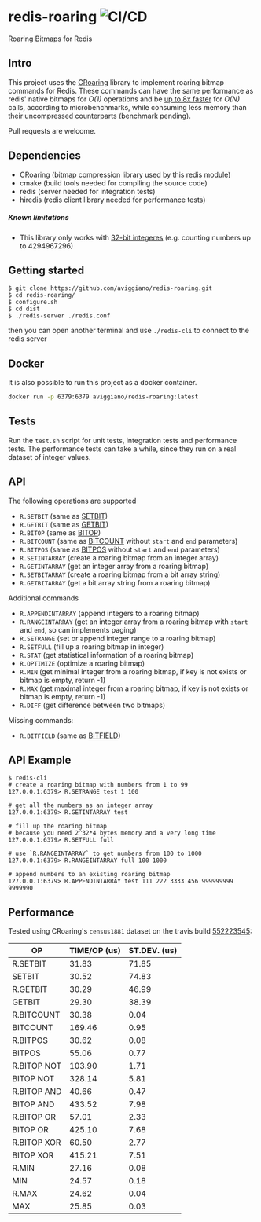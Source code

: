 redis-roaring ![CI/CD](https://github.com/aviggiano/redis-roaring/actions/workflows/ci.yml/badge.svg)
===========
Roaring Bitmaps for Redis

## Intro

This project uses the [CRoaring](https://github.com/RoaringBitmap/CRoaring) library to implement roaring bitmap commands for Redis.
These commands can have the same performance as redis' native bitmaps for *O(1)* operations and be [up to 8x faster](#performance) for *O(N)*
calls, according to microbenchmarks, while consuming less memory than their uncompressed counterparts (benchmark pending).

Pull requests are welcome.


## Dependencies

- CRoaring (bitmap compression library used by this redis module)
- cmake (build tools needed for compiling the source code)
- redis (server needed for integration tests)
- hiredis (redis client library needed for performance tests)

##### Known limitations

- This library only works with [32-bit integeres](https://github.com/RoaringBitmap/CRoaring/issues/1) (e.g. counting numbers up to 4294967296)

## Getting started

```
$ git clone https://github.com/aviggiano/redis-roaring.git
$ cd redis-roaring/
$ configure.sh
$ cd dist 
$ ./redis-server ./redis.conf  
```
then you can open another terminal and use `./redis-cli` to connect to the redis server

## Docker

It is also possible to run this project as a docker container.

```bash
docker run -p 6379:6379 aviggiano/redis-roaring:latest
```

## Tests

Run the `test.sh` script for unit tests, integration tests and performance tests.
The performance tests can take a while, since they run on a real dataset of integer values.

## API

The following operations are supported

- `R.SETBIT` (same as [SETBIT](https://redis.io/commands/setbit))
- `R.GETBIT` (same as [GETBIT](https://redis.io/commands/getbit))
- `R.BITOP` (same as [BITOP](https://redis.io/commands/bitop))
- `R.BITCOUNT` (same as [BITCOUNT](https://redis.io/commands/bitcount) without `start` and `end` parameters)
- `R.BITPOS` (same as [BITPOS](https://redis.io/commands/bitpos) without `start` and `end` parameters)
- `R.SETINTARRAY` (create a roaring bitmap from an integer array)
- `R.GETINTARRAY` (get an integer array from a roaring bitmap)
- `R.SETBITARRAY` (create a roaring bitmap from a bit array string)
- `R.GETBITARRAY` (get a bit array string from a roaring bitmap)

Additional commands

- `R.APPENDINTARRAY` (append integers to a roaring bitmap)
- `R.RANGEINTARRAY` (get an integer array from a roaring bitmap with `start` and `end`, so can implements paging)
- `R.SETRANGE` (set or append integer range to a roaring bitmap)
- `R.SETFULL` (fill up a roaring bitmap in integer)
- `R.STAT` (get statistical information of a roaring bitmap)
- `R.OPTIMIZE` (optimize a roaring bitmap)
- `R.MIN` (get minimal integer from a roaring bitmap, if key is not exists or bitmap is empty, return -1)
- `R.MAX` (get maximal integer from a roaring bitmap, if key is not exists or bitmap is empty, return -1)
- `R.DIFF` (get difference between two bitmaps)

Missing commands:

- `R.BITFIELD` (same as [BITFIELD](https://redis.io/commands/bitfield))

## API Example
```
$ redis-cli
# create a roaring bitmap with numbers from 1 to 99
127.0.0.1:6379> R.SETRANGE test 1 100

# get all the numbers as an integer array
127.0.0.1:6379> R.GETINTARRAY test

# fill up the roaring bitmap 
# because you need 2^32*4 bytes memory and a very long time
127.0.0.1:6379> R.SETFULL full

# use `R.RANGEINTARRAY` to get numbers from 100 to 1000 
127.0.0.1:6379> R.RANGEINTARRAY full 100 1000

# append numbers to an existing roaring bitmap
127.0.0.1:6379> R.APPENDINTARRAY test 111 222 3333 456 999999999 9999990
```

## Performance

Tested using CRoaring's `census1881` dataset on the travis build [552223545](https://travis-ci.org/aviggiano/redis-roaring/builds/552223545):

|           OP | TIME/OP (us) | ST.DEV. (us) |
| ------------ | ------------ | ------------ |
|     R.SETBIT |        31.83 |        71.85 |
|       SETBIT |        30.52 |        74.83 |
|     R.GETBIT |        30.29 |        46.99 |
|       GETBIT |        29.30 |        38.39 |
|   R.BITCOUNT |        30.38 |         0.04 |
|     BITCOUNT |       169.46 |         0.95 |
|     R.BITPOS |        30.62 |         0.08 |
|       BITPOS |        55.06 |         0.77 |
|  R.BITOP NOT |       103.90 |         1.71 |
|    BITOP NOT |       328.14 |         5.81 |
|  R.BITOP AND |        40.66 |         0.47 |
|    BITOP AND |       433.52 |         7.98 |
|   R.BITOP OR |        57.01 |         2.33 |
|     BITOP OR |       425.10 |         7.68 |
|  R.BITOP XOR |        60.50 |         2.77 |
|    BITOP XOR |       415.21 |         7.51 |
|        R.MIN |        27.16 |         0.08 |
|          MIN |        24.57 |         0.18 |
|        R.MAX |        24.62 |         0.04 |
|          MAX |        25.85 |         0.03 |

